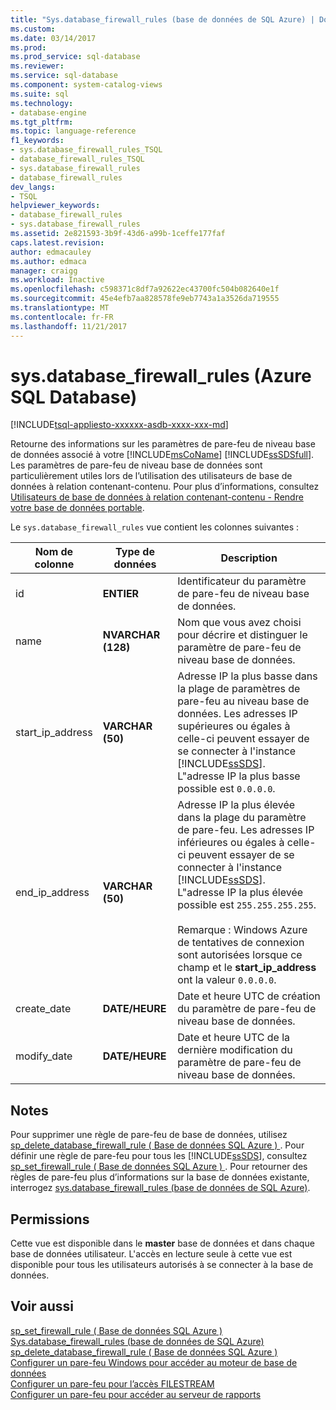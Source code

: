 ```yaml
---
title: "Sys.database_firewall_rules (base de données de SQL Azure) | Documents Microsoft"
ms.custom: 
ms.date: 03/14/2017
ms.prod: 
ms.prod_service: sql-database
ms.reviewer: 
ms.service: sql-database
ms.component: system-catalog-views
ms.suite: sql
ms.technology:
- database-engine
ms.tgt_pltfrm: 
ms.topic: language-reference
f1_keywords:
- sys.database_firewall_rules_TSQL
- database_firewall_rules_TSQL
- sys.database_firewall_rules
- database_firewall_rules
dev_langs:
- TSQL
helpviewer_keywords:
- database_firewall_rules
- sys.database_firewall_rules
ms.assetid: 2e821593-3b9f-43d6-a99b-1ceffe177faf
caps.latest.revision: 
author: edmacauley
ms.author: edmaca
manager: craigg
ms.workload: Inactive
ms.openlocfilehash: c598371c8df7a92622ec43700fc504b082640e1f
ms.sourcegitcommit: 45e4efb7aa828578fe9eb7743a1a3526da719555
ms.translationtype: MT
ms.contentlocale: fr-FR
ms.lasthandoff: 11/21/2017
---
```

# <a name="sysdatabasefirewallrules-azure-sql-database"></a>sys.database_firewall_rules (Azure SQL Database)
[!INCLUDE[tsql-appliesto-xxxxxx-asdb-xxxx-xxx-md](../../includes/tsql-appliesto-xxxxxx-asdb-xxxx-xxx-md.md)]

  Retourne des informations sur les paramètres de pare-feu de niveau base de données associé à votre [!INCLUDE[msCoName](../../includes/msconame-md.md)] [!INCLUDE[ssSDSfull](../../includes/sssdsfull-md.md)]. Les paramètres de pare-feu de niveau base de données sont particulièrement utiles lors de l’utilisation des utilisateurs de base de données à relation contenant-contenu. Pour plus d’informations, consultez [Utilisateurs de base de données à relation contenant-contenu - Rendre votre base de données portable](../../relational-databases/security/contained-database-users-making-your-database-portable.md).  
  
 Le `sys.database_firewall_rules` vue contient les colonnes suivantes :  
  
|Nom de colonne|Type de données|Description|  
|-----------------|---------------|-----------------|  
|id|**ENTIER**|Identificateur du paramètre de pare-feu de niveau base de données.|  
|name|**NVARCHAR (128)**|Nom que vous avez choisi pour décrire et distinguer le paramètre de pare-feu de niveau base de données.|  
|start_ip_address|**VARCHAR (50)**|Adresse IP la plus basse dans la plage de paramètres de pare-feu au niveau base de données. Les adresses IP supérieures ou égales à celle-ci peuvent essayer de se connecter à l'instance [!INCLUDE[ssSDS](../../includes/sssds-md.md)]. L"adresse IP la plus basse possible est `0.0.0.0`.|  
|end_ip_address|**VARCHAR (50)**|Adresse IP la plus élevée dans la plage du paramètre de pare-feu. Les adresses IP inférieures ou égales à celle-ci peuvent essayer de se connecter à l'instance [!INCLUDE[ssSDS](../../includes/sssds-md.md)]. L"adresse IP la plus élevée possible est `255.255.255.255`.<br /><br /> Remarque : Windows Azure de tentatives de connexion sont autorisées lorsque ce champ et le **start_ip_address** ont la valeur `0.0.0.0`.|  
|create_date|**DATE/HEURE**|Date et heure UTC de création du paramètre de pare-feu de niveau base de données.|  
|modify_date|**DATE/HEURE**|Date et heure UTC de la dernière modification du paramètre de pare-feu de niveau base de données.|  
  
## <a name="remarks"></a>Notes  
 Pour supprimer une règle de pare-feu de base de données, utilisez [sp_delete_database_firewall_rule &#40; Base de données SQL Azure &#41; ](../../relational-databases/system-stored-procedures/sp-delete-database-firewall-rule-azure-sql-database.md). Pour définir une règle de pare-feu pour tous les [!INCLUDE[ssSDS](../../includes/sssds-md.md)], consultez [sp_set_firewall_rule &#40; Base de données SQL Azure &#41; ](../../relational-databases/system-stored-procedures/sp-set-firewall-rule-azure-sql-database.md). Pour retourner des règles de pare-feu plus d’informations sur la base de données existante, interrogez [sys.database_firewall_rules (base de données de SQL Azure)](../../relational-databases/system-catalog-views/sys-database-firewall-rules-azure-sql-database.md).  
  
## <a name="permissions"></a>Permissions  
 Cette vue est disponible dans le **master** base de données et dans chaque base de données utilisateur. L'accès en lecture seule à cette vue est disponible pour tous les utilisateurs autorisés à se connecter à la base de données.  
  
## <a name="see-also"></a>Voir aussi  
 [sp_set_firewall_rule &#40; Base de données SQL Azure &#41;](../../relational-databases/system-stored-procedures/sp-set-firewall-rule-azure-sql-database.md)   
 [Sys.database_firewall_rules (base de données de SQL Azure)](../../relational-databases/system-catalog-views/sys-database-firewall-rules-azure-sql-database.md)   
 [sp_delete_database_firewall_rule &#40; Base de données SQL Azure &#41;](../../relational-databases/system-stored-procedures/sp-delete-database-firewall-rule-azure-sql-database.md)   
 [Configurer un pare-feu Windows pour accéder au moteur de base de données](../../database-engine/configure-windows/configure-a-windows-firewall-for-database-engine-access.md)   
 [Configurer un pare-feu pour l’accès FILESTREAM](../../relational-databases/blob/configure-a-firewall-for-filestream-access.md)   
 [Configurer un pare-feu pour accéder au serveur de rapports](../../reporting-services/report-server/configure-a-firewall-for-report-server-access.md)  
  
  
